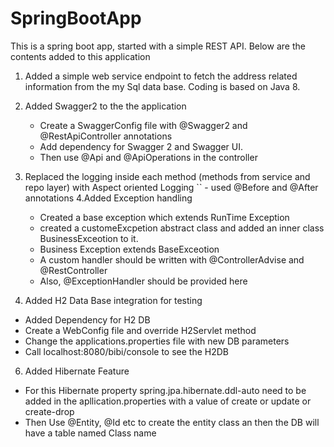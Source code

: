 # SpringBootApp

This is a spring boot app, started with a simple REST API. Below are the contents added to this application
1. Added a simple web service endpoint to fetch the address related information from the my Sql data base. 
   Coding is based on Java 8.
2. Added Swagger2 to the the application
   - Create a SwaggerConfig file with @Swagger2 and @RestApiController annotations
   - Add dependency for Swagger 2 and Swagger UI. 
   - Then use @Api and @ApiOperations in the controller
3. Replaced the logging inside each method (methods from service and repo layer) with Aspect oriented Logging
`` - used @Before and @After annotations
4.Added Exception handling
   - Created a base exception which extends RunTime Exception
   - created a customeExcpetion abstract class and added an inner class BusinessExceotion to it.
   - Business Exception extends BaseExceotion
   - A custom handler should be written with @ControllerAdvise and @RestController
   - Also, @ExceptionHandler should be provided here
   
 5. Added H2 Data Base integration for testing
   - Added Dependency for H2 DB
   - Create a WebConfig file and override H2Servlet method
   - Change the applications.properties file with new DB parameters
   - Call localhost:8080/bibi/console to see the H2DB  
  
 6. Added Hibernate Feature
   - For this Hibernate property spring.jpa.hibernate.ddl-auto need to be added in the apllication.properties with a value of create or update 
     or create-drop
   - Then Use @Entity, @Id etc to create the entity class an then the DB will have a table named Class name  
